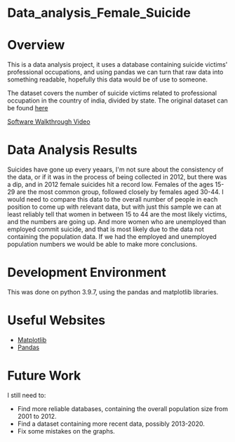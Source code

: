# Data_analysis_Female_Suicide

# Overview

This is a data analysis project, it uses a database containing suicide victims' professional occupations, and using pandas we can turn that raw data into something readable, hopefully this data would be of use to someone.

The dataset covers the number of suicide victims related to professional occupation in the country of india, divided by state.
The original dataset can be found [here](https://www.kaggle.com/kritidoneria/statewise-professional-profile-of-suicide-victims)

[Software Walkthrough Video](https://youtu.be/0rflMI1YDZY)

# Data Analysis Results

Suicides have gone up every yeaars, I'm not sure about the consistency of the data, or if it was in the process of being collected in 2012, but there was a dip, and in 2012 female suicides hit a record low.
Females of the ages 15-29 are the most common group, followed closely by females aged 30-44.
I would need to compare this data to the overall number of people in each position to come up with relevant data, but with just this sample we can at least reliably tell that women in between 15 to 44 are the most likely victims, and the numbers are going up. And more women who are unemployed than employed commit suicide, and that is most likely due to the data not containing the population data. If we had the employed and unemployed population numbers we would be able to make more conclusions.

# Development Environment

This was done on python 3.9.7, using the pandas and matplotlib libraries.

# Useful Websites

- [Matplotlib](https://matplotlib.org/stable/api/index.html)
- [Pandas](https://pandas.pydata.org/docs/reference/index.html)

# Future Work

I still need to:

- Find more reliable databases, containing the overall population size from 2001 to 2012.
- Find a dataset containing more recent data, possibly 2013-2020.
- Fix some mistakes on the graphs.
